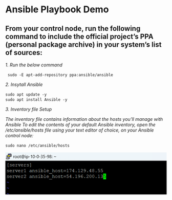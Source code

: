 # Ansible Playbook Demo

## From your control node, run the following command to include the official project’s PPA (personal package archive) in your system’s list of sources:

*1. Run the below command*<br>

     sudo -E apt-add-repository ppa:ansible/ansible

*2. Insytall Ansible*<br>

    sudo apt update -y
    sudo apt install Ansible -y

*3. Inventory file Setup*<br>

*The inventory file contains information about the hosts you’ll manage with Ansible*
*To edit the contents of your default Ansible inventory, open the /etc/ansible/hosts file using your text editor of choice, on your Ansible control node:*

    sudo nano /etc/ansible/hosts

![Alt text](images/inventory.png)